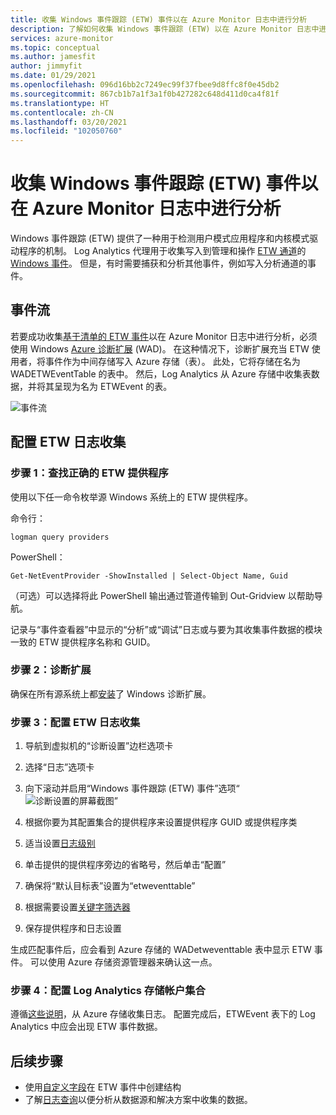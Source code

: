 ```yaml
---
title: 收集 Windows 事件跟踪 (ETW) 事件以在 Azure Monitor 日志中进行分析
description: 了解如何收集 Windows 事件跟踪 (ETW) 以在 Azure Monitor 日志中进行分析。
services: azure-monitor
ms.topic: conceptual
ms.author: jamesfit
author: jimmyfit
ms.date: 01/29/2021
ms.openlocfilehash: 096d16bb2c7249ec99f37fbee9d8ffc8f0e45db2
ms.sourcegitcommit: 867cb1b7a1f3a1f0b427282c648d411d0ca4f81f
ms.translationtype: HT
ms.contentlocale: zh-CN
ms.lasthandoff: 03/20/2021
ms.locfileid: "102050760"
---
```

# <a name="collecting-event-tracing-for-windows-etw-events-for-analysis-azure-monitor-logs"></a>收集 Windows 事件跟踪 (ETW) 事件以在 Azure Monitor 日志中进行分析

Windows 事件跟踪 (ETW) 提供了一种用于检测用户模式应用程序和内核模式驱动程序的机制。 Log Analytics 代理用于收集写入到管理和操作 [ETW 通道](/windows/win32/wes/eventmanifestschema-channeltype-complextype)的 [Windows 事件](./data-sources-windows-events.md)。 但是，有时需要捕获和分析其他事件，例如写入分析通道的事件。  

## <a name="event-flow"></a>事件流

若要成功收集[基于清单的 ETW 事件](/windows/win32/etw/about-event-tracing#types-of-providers)以在 Azure Monitor 日志中进行分析，必须使用 Windows [Azure 诊断扩展](./diagnostics-extension-overview.md) (WAD)。 在这种情况下，诊断扩展充当 ETW 使用者，将事件作为中间存储写入 Azure 存储（表）。 此处，它将存储在名为 WADETWEventTable 的表中。 然后，Log Analytics 从 Azure 存储中收集表数据，并将其呈现为名为 ETWEvent 的表。

![事件流](./media/data-sources-event-tracing-windows/event-flow.png)

## <a name="configuring-etw-log-collection"></a>配置 ETW 日志收集

### <a name="step-1-locate-the-correct-etw-provider"></a>步骤 1：查找正确的 ETW 提供程序

使用以下任一命令枚举源 Windows 系统上的 ETW 提供程序。

命令行：

```
logman query providers
```

PowerShell：
```
Get-NetEventProvider -ShowInstalled | Select-Object Name, Guid
```
（可选）可以选择将此 PowerShell 输出通过管道传输到 Out-Gridview 以帮助导航。

记录与“事件查看器”中显示的“分析”或“调试”日志或与要为其收集事件数据的模块一致的 ETW 提供程序名称和 GUID。

### <a name="step-2-diagnostics-extension"></a>步骤 2：诊断扩展

确保在所有源系统上都[安装](./diagnostics-extension-windows-install.md#install-with-azure-portal)了 Windows 诊断扩展。

### <a name="step-3-configure-etw-log-collection"></a>步骤 3：配置 ETW 日志收集

1. 导航到虚拟机的“诊断设置”边栏选项卡

2. 选择“日志”选项卡

3. 向下滚动并启用“Windows 事件跟踪 (ETW) 事件”选项“![诊断设置的屏幕截图](./media/data-sources-event-tracing-windows/enable-event-tracing-windows-collection.png)”

4. 根据你要为其配置集合的提供程序来设置提供程序 GUID 或提供程序类

5. 适当设置[日志级别](/windows/win32/etw/configuring-and-starting-an-event-tracing-session)

6. 单击提供的提供程序旁边的省略号，然后单击“配置”

7. 确保将“默认目标表”设置为“etweventtable” 

8. 根据需要设置[关键字筛选器](/windows/win32/wes/defining-keywords-used-to-classify-types-of-events)

9. 保存提供程序和日志设置

生成匹配事件后，应会看到 Azure 存储的 WADetweventtable 表中显示 ETW 事件。 可以使用 Azure 存储资源管理器来确认这一点。

### <a name="step-4-configure-log-analytics-storage-account-collection"></a>步骤 4：配置 Log Analytics 存储帐户集合

遵循[这些说明](https://docs.microsoft.com/azure/azure-monitor/essentials/diagnostics-extension-logs#collect-logs-from-azure-storage)，从 Azure 存储收集日志。 配置完成后，ETWEvent 表下的 Log Analytics 中应会出现 ETW 事件数据。

## <a name="next-steps"></a>后续步骤
- 使用[自定义字段](../logs/custom-fields.md)在 ETW 事件中创建结构
- 了解[日志查询](../logs/log-query-overview.md)以便分析从数据源和解决方案中收集的数据。
